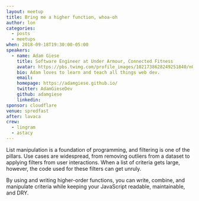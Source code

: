 ```yaml
---
layout: meetup
title: Bring me a higher function, whoa-oh
author: lon
categories:
  - posts
  - meetups
when: 2018-09-18T19:30:00-05:00
speakers:
  - name: Adam Giese
    title: Software Engineer at Under Armour, Connected Fitness
    avatar: https://pbs.twimg.com/profile_images/1021738628249251840/nQZVwfFg_400x400.jpg
    bio: Adam loves to learn and teach all things web dev.
    email:
    homepage: https://adamgiese.github.io/
    twitter: AdamGieseDev
    github: adamgiese
    linkedin:
sponsor: cloudflare
venue: spredfast
after: lavaca
crew:
  - lingram
  - astacy
---
```


List manipulation is a foundation of programming, and filtering is one of the pillars. Use cases are widespread, from removing outliers from a dataset to applying filters from user interactions. When a list of criteria gets large, however, the code used for these filters can get unruly.

By using and writing higher-order functions, you can write, combine, and manipulate criteria while keeping your JavaScript readable, maintainable, and DRY.
